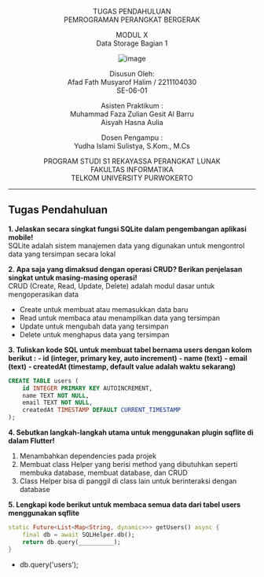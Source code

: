 <div align="center">

TUGAS PENDAHULUAN
<br>
PEMROGRAMAN PERANGKAT BERGERAK

MODUL X
<br>
Data Storage Bagian 1

![image](https://lac.telkomuniversity.ac.id/wp-content/uploads/2021/01/cropped-1200px-Telkom_University_Logo.svg-270x270.png)

Disusun Oleh:
<br>
Afad Fath Musyarof Halim / 2211104030
<br>
SE-06-01

Asisten Praktikum :
<br>
Muhammad Faza Zulian Gesit Al Barru
<br>
Aisyah Hasna Aulia

Dosen Pengampu :
<br>
Yudha Islami Sulistya, S.Kom., M.Cs

PROGRAM STUDI S1 REKAYASSA PERANGKAT LUNAK
<br>
FAKULTAS INFORMATIKA 
<br>
TELKOM UNIVERSITY PURWOKERTO

</div>

---

## Tugas Pendahuluan

**1. Jelaskan secara singkat fungsi SQLite dalam pengembangan aplikasi mobile!**
<br> SQLite adalah sistem manajemen data yang digunakan untuk mengontrol data yang tersimpan secara lokal

**2. Apa saja yang dimaksud dengan operasi CRUD? Berikan penjelasan singkat untuk masing-masing operasi!**
<br> CRUD (Create, Read, Update, Delete) adalah modul dasar untuk mengoperasikan data

- Create untuk membuat atau memasukkan data baru
- Read untuk membaca atau menampilkan data yang tersimpan
- Update untuk mengubah data yang tersimpan
- Delete untuk menghapus data yang tersimpan

**3. Tuliskan kode SQL untuk membuat tabel bernama users dengan kolom berikut :**
**- id (integer, primary key, auto increment)**
**- name (text)**
**- email (text)**
**- createdAt (timestamp, default value adalah waktu sekarang)**

```sql
CREATE TABLE users (
	id INTEGER PRIMARY KEY AUTOINCREMENT,
	name TEXT NOT NULL,
	email TEXT NOT NULL,
	createdAt TIMESTAMP DEFAULT CURRENT_TIMESTAMP
);
```

**4. Sebutkan langkah-langkah utama untuk menggunakan plugin sqflite di dalam Flutter!**
1. Menambahkan dependencies pada projek
2. Membuat class Helper yang berisi method yang dibutuhkan seperti membuka database, membuat database, dan CRUD
3. Class Helper bisa di panggil di class lain untuk berinteraksi dengan database

**5. Lengkapi kode berikut untuk membaca semua data dari tabel users menggunakan sqflite**

```dart
static Future<List<Map<String, dynamic>>> getUsers() async {
	final db = await SQLHelper.db();
	return db.query(__________);
}
```
- db.query('users');
